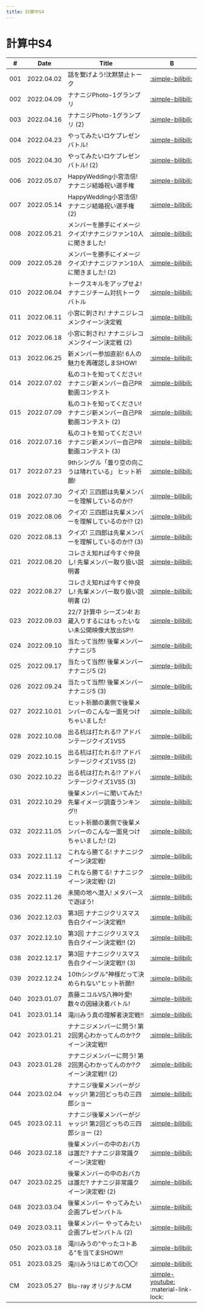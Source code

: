 ```yaml
---
title: 計算中S4
---
```


# 計算中S4

| #   | Date | Title | B |
| --- | --- | --- | --- | 
| 001 | 2022.04.02 | 話を繋げよう!沈黙禁止トーク | [:simple-bilibili:](https://www.bilibili.com/video/BV1mS4y1Y7rt/) | 
| 002 | 2022.04.09 | ナナニジPhoto-1グランプリ | [:simple-bilibili:](https://www.bilibili.com/video/BV1eZ4y117g7/) |
| 003 | 2022.04.16 | ナナニジPhoto-1グランプリ (2) | [:simple-bilibili:](https://www.bilibili.com/video/BV1ET4y1k7UL/) |
| 004 | 2022.04.23 | やってみたいロケプレゼンバトル! | [:simple-bilibili:](https://www.bilibili.com/video/BV1V541197ph/) |
| 005 | 2022.04.30 | やってみたいロケプレゼンバトル! (2) | [:simple-bilibili:](https://www.bilibili.com/video/BV1Y94y1y7eA/) |
| 006 | 2022.05.07 | HappyWedding小宮浩信! ナナニジ結婚祝い選手権 | [:simple-bilibili:](https://www.bilibili.com/video/BV1Y94y1X7SQ/) |
| 007 | 2022.05.14 | HappyWedding小宮浩信! ナナニジ結婚祝い選手権 (2) | [:simple-bilibili:](https://www.bilibili.com/video/BV1dM411i7Fx/) |
| 008 | 2022.05.21 | メンバーを勝手にイメージ クイズ!ナナニジファン10人に聞きました! | [:simple-bilibili:](https://www.bilibili.com/video/BV1ts4y1W74e/) |
| 009 | 2022.05.28 | メンバーを勝手にイメージ クイズ!ナナニジファン10人に聞きました! (2) | [:simple-bilibili:](https://www.bilibili.com/video/BV1rR4y1q7EP/) |
| 010 | 2022.06.04 | トークスキルをアップせよ! ナナニジチーム対抗トークバトル | [:simple-bilibili:](https://www.bilibili.com/video/BV14A411279m/) |
| 011 | 2022.06.11 | 小宮に刺され! ナナニジレコメンクイーン決定戦 | [:simple-bilibili:](https://www.bilibili.com/video/BV19X4y1t7Lt/) |
| 012 | 2022.06.18 | 小宮に刺され! ナナニジレコメンクイーン決定戦 (2) | [:simple-bilibili:](https://www.bilibili.com/video/BV1Wr4y1E7fV/) |
| 013 | 2022.06.25 | 新メンバー参加直前! 6人の魅力を再確認しまSHOW! | [:simple-bilibili:](https://www.bilibili.com/video/BV1bG4y1i7Ka/) |
| 014 | 2022.07.02 | 私のコトを知ってください! ナナニジ新メンバー自己PR動画コンテスト | [:simple-bilibili:](https://www.bilibili.com/video/BV1yG4y1v7vB/) |
| 015 | 2022.07.09 | 私のコトを知ってください! ナナニジ新メンバー自己PR動画コンテスト (2) | [:simple-bilibili:](https://www.bilibili.com/video/BV1QY4y1M71A/) |
| 016 | 2022.07.16 | 私のコトを知ってください! ナナニジ新メンバー自己PR動画コンテスト (3) | [:simple-bilibili:](https://www.bilibili.com/video/BV12t4y137SS/) |
| 017 | 2022.07.23 | 9thシングル「曇り空の向こうは晴れている」 ヒット祈願! | [:simple-bilibili:](https://www.bilibili.com/video/BV1Gt4y1377o/) |
| 018 | 2022.07.30 | クイズ! 三四郎は先輩メンバーを理解しているのか!? | [:simple-bilibili:](https://www.bilibili.com/video/BV1Ge4y1f79d/) |
| 019 | 2022.08.06 | クイズ! 三四郎は先輩メンバーを理解しているのか!? (2) | [:simple-bilibili:](https://www.bilibili.com/video/BV1hT411F7rL/) |
| 020 | 2022.08.13 | クイズ! 三四郎は先輩メンバーを理解しているのか!? (3) | [:simple-bilibili:](https://www.bilibili.com/video/BV1EG4y1k7qV/) |
| 021 | 2022.08.20 | コレさえ知れば今すぐ仲良し! 先輩メンバー取り扱い説明書 | [:simple-bilibili:](https://www.bilibili.com/video/BV1ta41137x1/) |
| 022 | 2022.08.27 | コレさえ知れば今すぐ仲良し! 先輩メンバー取り扱い説明書 (2) | [:simple-bilibili:](https://www.bilibili.com/video/BV1u14y1Y7wD/) |
| 023 | 2022.09.03 | 22/7 計算中 シーズン4! お蔵入りするにはもったいない未公開映像大放出SP!! | [:simple-bilibili:](https://www.bilibili.com/video/BV1x24y1R7jR/) |
| 024 | 2022.09.10 | 当たって当然! 後輩メンバーナナニジ5 | [:simple-bilibili:](https://www.bilibili.com/video/BV19e4y1B72o/) |
| 025 | 2022.09.17 | 当たって当然! 後輩メンバーナナニジ5 (2) | [:simple-bilibili:](https://www.bilibili.com/video/BV1GP41177Ft/) |
| 026 | 2022.09.24 | 当たって当然! 後輩メンバーナナニジ5 (3) | [:simple-bilibili:](https://www.bilibili.com/video/BV1V14y1E7RL/) |
| 027 | 2022.10.01 | ヒット祈願の裏側で後輩メンバーのこんな一面見つけちゃいました! | [:simple-bilibili:](https://www.bilibili.com/video/BV1G84y1i7Pk/) |
| 028 | 2022.10.08 | 出る杭は打たれる!? アドバンテージクイズ1VS5 | [:simple-bilibili:](https://www.bilibili.com/video/BV19g411z7Du/) |
| 029 | 2022.10.15 | 出る杭は打たれる!? アドバンテージクイズ1VS5 (2) | [:simple-bilibili:](https://www.bilibili.com/video/BV1gD4y1t7QL/) |
| 030 | 2022.10.22 | 出る杭は打たれる!? アドバンテージクイズ1VS5 (3) | [:simple-bilibili:](https://www.bilibili.com/video/BV1p24y117Az/) |
| 031 | 2022.10.29 | 後輩メンバーに聞いてみた! 先輩イメージ調査ランキング!! | [:simple-bilibili:](https://www.bilibili.com/video/BV1gd4y1t7rM/) |
| 032 | 2022.11.05 | ヒット祈願の裏側で後輩メンバーのこんな一面見つけちゃいました! (2) | [:simple-bilibili:](https://www.bilibili.com/video/BV1NG4y1R7mg/) |
| 033 | 2022.11.12 | これなら勝てる! ナナニジクイーン決定戦! | [:simple-bilibili:](https://www.bilibili.com/video/BV1XD4y1a7BX/) |
| 034 | 2022.11.19 | これなら勝てる! ナナニジクイーン決定戦! (2) | [:simple-bilibili:](https://www.bilibili.com/video/BV1ev4y197zU/) |
| 035 | 2022.11.26 | 未開の地へ潜入! メタバースで遊ぼう! | [:simple-bilibili:](https://www.bilibili.com/video/BV1M44y1o7Cn/) |
| 036 | 2022.12.03 | 第3回 ナナニジクリスマス告白クイーン決定戦!! | [:simple-bilibili:](https://www.bilibili.com/video/BV1qv4y1i7F1/) |
| 037 | 2022.12.10 | 第3回 ナナニジクリスマス告白クイーン決定戦!! (2) | [:simple-bilibili:](https://www.bilibili.com/video/BV14G4y117yn/) |
| 038 | 2022.12.17 | 第3回 ナナニジクリスマス告白クイーン決定戦!! (3) | [:simple-bilibili:](https://www.bilibili.com/video/BV1PG4y127Tu/) |
| 039 | 2022.12.24 | 10thシングル"神様だって決められない"ヒット祈願!! | [:simple-bilibili:](https://www.bilibili.com/video/BV1bY411D7Pf/) |
| 040 | 2023.01.07 | 斎藤ニコルVS八神叶愛! 数々の因縁決着バトル! | [:simple-bilibili:](https://www.bilibili.com/video/BV1Tv4y1y7kt/) |
| 041 | 2023.01.14 | 滝川みう真の理解者決定戦!! | [:simple-bilibili:](https://www.bilibili.com/video/BV1P84y1L7ej/) |
| 042 | 2023.01.21 | ナナニジメンバーに問う! 第2回男心わかってんのか?クイーン決定戦!! | [:simple-bilibili:](https://www.bilibili.com/video/BV1dY411v7BB/) |
| 043 | 2023.01.28 | ナナニジメンバーに問う! 第2回男心わかってんのか?クイーン決定戦!! (2) | [:simple-bilibili:](https://www.bilibili.com/video/BV1qY411i7oP/) |
| 044 | 2023.02.04 | ナナニジ後輩メンバーがジャッジ! 第2回どっちの三四郎ショー | [:simple-bilibili:](https://www.bilibili.com/video/BV1q54y1c7wz/) |
| 045 | 2023.02.11 | ナナニジ後輩メンバーがジャッジ! 第2回どっちの三四郎ショー (2) | [:simple-bilibili:](https://www.bilibili.com/video/BV1H54y1c7eR/) |
| 046 | 2023.02.18 | 後輩メンバーの中のおバカは誰だ? ナナニジ非常識クイーン決定戦! | [:simple-bilibili:](https://www.bilibili.com/video/BV15s4y157D9/) |
| 047 | 2023.02.25 | 後輩メンバーの中のおバカは誰だ? ナナニジ非常識クイーン決定戦! (2) | [:simple-bilibili:](https://www.bilibili.com/video/BV1E24y1u7oX/) |
| 048 | 2023.03.04 | 後輩メンバー やってみたい企画プレゼンバトル | [:simple-bilibili:](https://www.bilibili.com/video/BV1ev4y157uk/) |
| 049 | 2023.03.11 | 後輩メンバー やってみたい企画プレゼンバトル (2) | [:simple-bilibili:](https://www.bilibili.com/video/BV1ns4y1m7E9/) |
| 050 | 2023.03.18 | 滝川みうの"やったコトある"を当てまSHOW!! | [:simple-bilibili:](https://www.bilibili.com/video/BV1xh4y1p7Q4/) |
| 051 | 2023.03.25 | 滝川みう!はじめての〇〇! | [:simple-bilibili:](https://www.bilibili.com/video/BV1Ga4y1u77w/) |
| CM  | 2023.05.27 | Blu-ray オリジナルCM | [:simple-youtube:](https://www.youtube.com/watch?v=bdCyLwL0rhI) :material-link-lock: |